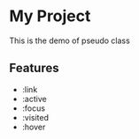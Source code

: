 # My Project

This is the demo of pseudo class

## Features

- :link
- :active
- :focus
- :visited
- :hover
